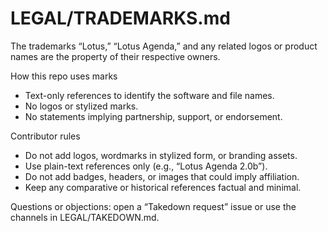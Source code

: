 # LEGAL/TRADEMARKS.md

The trademarks “Lotus,” “Lotus Agenda,” and any related logos or product names are the property of their respective owners.

How this repo uses marks
- Text-only references to identify the software and file names.
- No logos or stylized marks.
- No statements implying partnership, support, or endorsement.

Contributor rules
- Do not add logos, wordmarks in stylized form, or branding assets.
- Use plain-text references only (e.g., “Lotus Agenda 2.0b”).
- Do not add badges, headers, or images that could imply affiliation.
- Keep any comparative or historical references factual and minimal.

Questions or objections: open a “Takedown request” issue or use the channels in LEGAL/TAKEDOWN.md.


